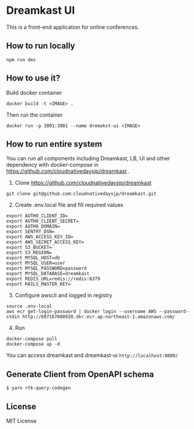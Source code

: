 # Dreamkast UI

This is a front-end application for online conferences.

## How to run locally

```
npm run dev
```

## How to use it?

Build docker container

```
docker build -t <IMAGE> .
```

Then run the container

```
docker run -p 3001:3001 --name dremakst-ui <IMAGE>
```

## How to run entire system

You can run all components including Dreamkast, LB, UI and other dependency with docker-compose in https://github.com/cloudnativedaysjp/dreamkast .

1. Clone https://github.com/cloudnativedaysjp/dreamkast

```
git clone git@github.com:cloudnativedaysjp/dreamkast.git
```

2. Create .env.local file and fill required values

```
export AUTH0_CLIENT_ID=
export AUTH0_CLIENT_SECRET=
export AUTH0_DOMAIN=
export SENTRY_DSN=
export AWS_ACCESS_KEY_ID=
export AWS_SECRET_ACCESS_KEY=
export S3_BUCKET=
export S3_REGION=
export MYSQL_HOST=db
export MYSQL_USER=user
export MYSQL_PASSWORD=password
export MYSQL_DATABASE=dreamkast
export REDIS_URL=redis://redis:6379
export RAILS_MASTER_KEY=
```

3. Configure awscli and logged in registry

```
source .env-local
aws ecr get-login-password | docker login --username AWS --password-stdin http://607167088920.dkr.ecr.ap-northeast-1.amazonaws.com/
```

4. Run

```
docker-compose pull
docker-compose up -d
```

You can access dreamkast and dreamkast-ui `http://localhost:8080/`

## Generate Client from OpenAPI schema

```
$ yarn rtk-query-codegen

```

## License

MIT License


